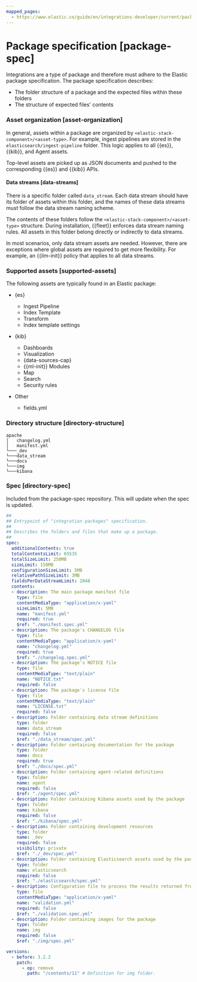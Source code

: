```yaml
---
mapped_pages:
  - https://www.elastic.co/guide/en/integrations-developer/current/package-spec.html
---
```


# Package specification [package-spec]

Integrations are a type of package and therefore must adhere to the Elastic package specification. The package specification describes:

* The folder structure of a package and the expected files within these folders
* The structure of expected files' contents


### Asset organization [asset-organization]

In general, assets within a package are organized by `<elastic-stack-component>/<asset-type>`. For example, ingest pipelines are stored in the `elasticsearch/ingest-pipeline` folder. This logic applies to all {{es}}, {{kib}}, and Agent assets.

Top-level assets are picked up as JSON documents and pushed to the corresponding {{es}} and {{kib}} APIs.


#### Data streams [data-streams]

There is a specific folder called `data_stream`. Each data stream should have its folder of assets within this folder, and the names of these data streams must follow the data stream naming scheme.

The contents of these folders follow the `<elastic-stack-component>/<asset-type>` structure. During installation, {{fleet}} enforces data stream naming rules. All assets in this folder belong directly or indirectly to data streams.

In most scenarios, only data stream assets are needed. However, there are exceptions where global assets are required to get more flexibility. For example, an {{ilm-init}} policy that applies to all data streams.


### Supported assets [supported-assets]

The following assets are typically found in an Elastic package:

* {es}

    * Ingest Pipeline
    * Index Template
    * Transform
    * Index template settings

* {kib}

    * Dashboards
    * Visualization
    * {data-sources-cap}
    * {{ml-init}} Modules
    * Map
    * Search
    * Security rules

* Other

    * fields.yml



### Directory structure [directory-structure]

```text
apache
│   changelog.yml
│   manifest.yml
└───_dev
└───data_stream
└───docs
└───img
└───kibana
```


### Spec [directory-spec]

Included from the package-spec repository. This will update when the spec is updated.

```yaml
##
## Entrypoint of "integration packages" specification.
##
## Describes the folders and files that make up a package.
##
spec:
  additionalContents: true
  totalContentsLimit: 65535
  totalSizeLimit: 250MB
  sizeLimit: 150MB
  configurationSizeLimit: 5MB
  relativePathSizeLimit: 3MB
  fieldsPerDataStreamLimit: 2048
  contents:
  - description: The main package manifest file
    type: file
    contentMediaType: "application/x-yaml"
    sizeLimit: 5MB
    name: "manifest.yml"
    required: true
    $ref: "./manifest.spec.yml"
  - description: The package's CHANGELOG file
    type: file
    contentMediaType: "application/x-yaml"
    name: "changelog.yml"
    required: true
    $ref: "./changelog.spec.yml"
  - description: The package's NOTICE file
    type: file
    contentMediaType: "text/plain"
    name: "NOTICE.txt"
    required: false
  - description: The package's license file
    type: file
    contentMediaType: "text/plain"
    name: "LICENSE.txt"
    required: false
  - description: Folder containing data stream definitions
    type: folder
    name: data_stream
    required: false
    $ref: "./data_stream/spec.yml"
  - description: Folder containing documentation for the package
    type: folder
    name: docs
    required: true
    $ref: "./docs/spec.yml"
  - description: Folder containing agent-related definitions
    type: folder
    name: agent
    required: false
    $ref: "./agent/spec.yml"
  - description: Folder containing Kibana assets used by the package
    type: folder
    name: kibana
    required: false
    $ref: "./kibana/spec.yml"
  - description: Folder containing development resources
    type: folder
    name: _dev
    required: false
    visibility: private
    $ref: "./_dev/spec.yml"
  - description: Folder containing Elasticsearch assets used by the package
    type: folder
    name: elasticsearch
    required: false
    $ref: "./elasticsearch/spec.yml"
  - description: Configuration file to process the results returned from the package validation. This file is just for package validation and it should be ignored when installing or using the package.
    type: file
    contentMediaType: "application/x-yaml"
    name: "validation.yml"
    required: false
    $ref: "./validation.spec.yml"
  - description: Folder containing images for the package
    type: folder
    name: img
    required: false
    $ref: "./img/spec.yml"

versions:
  - before: 3.2.2
    patch:
      - op: remove
        path: "/contents/11" # Definition for img folder.
```







